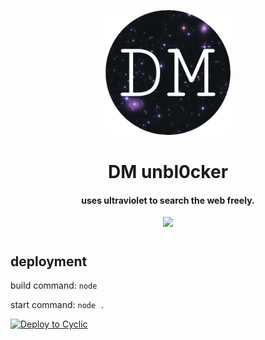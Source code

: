 <p align="center"><img src="/static/img/logo.png" height="200">
</p>

<h1 align="center">DM unbl0cker</h1>

<h4 align="center">uses ultraviolet to search the web freely.</h3>

<p align="center">
<a href="https://discord.gg/hrXXUeWgrn">
  <img src="https://dcbadge.vercel.app/api/server/hrXXUeWgrn"/>
</a>
</p>
<h1></h1>
<h2>deployment</h2>

build command: `node`

start command: `node .`

[![Deploy to Cyclic](https://deploy.cyclic.sh/button.svg)](https://deploy.cyclic.sh/dragon731012/DM-Unbl0cker)

